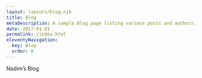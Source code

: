 ```yaml
---
layout: layouts/blog.njk
title: Blog
metaDescription: A sample Blog page listing various posts and authors.
date: 2017-01-01
permalink: /index.html
eleventyNavigation:
  key: Blog
  order: 0
---
```

  Nadim’s Blog
